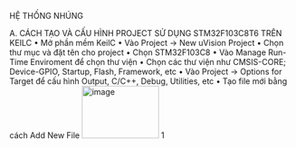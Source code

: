 HỆ THỐNG NHÚNG

A. CÁCH TẠO VÀ CẤU HÌNH PROJECT SỬ DỤNG STM32F103C8T6 TRÊN KEILC
• Mở phần mềm KeilC
• Vào Project -> New uVision Project
• Chọn thư mục và đặt tên cho project
• Chọn STM32F103C8
• Vào Manage Run-Time Enviroment để chọn thư viện
• Chọn các thư viện như CMSIS-CORE; Device-GPIO, Startup, Flash, Framework, etc
• Vào Project -> Options for Target để cấu hình Output, C/C++, Debug, Utilities, etc
• Tạo file mới bằng cách Add New File <img width="136" height="93" alt="image" src="https://github.com/user-attachments/assets/4701d04f-3e56-4e9d-92d5-fc0e70907a3d" /> 1



